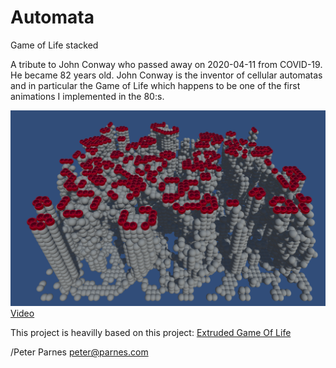 # Automata
 Game of Life stacked 

A tribute to John Conway who passed away on 2020-04-11 from COVID-19. He became 82 years old. John Conway is the inventor of cellular automatas and in particular the Game of Life which happens to be one of the first animations I implemented in the 80:s. 

[![Automata video](Screenshots/AutomataRed1.png) Video](https://www.youtube.com/watch?v=O7mZFoLty7k)

This project is heavilly based on this project: [Extruded Game Of Life](https://github.com/keenanwoodall/ExtrudedGameOfLife)

/Peter Parnes
peter@parnes.com
